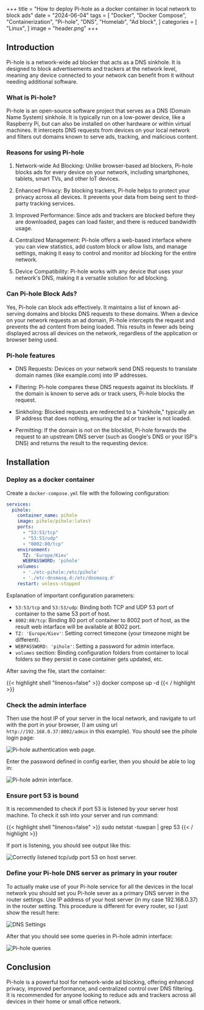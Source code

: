 +++
title = "How to deploy Pi-hole as a docker container in local network to block ads"
date = "2024-06-04"
tags = [
    "Docker",
    "Docker Compose",
    "Containerization",
    "Pi-hole",
    "DNS",
    "Homelab",
    "Ad block",
]
categories = [
    "Linux",
]
image = "header.png"
+++

## Introduction

Pi-hole is a network-wide ad blocker that acts as a DNS sinkhole. It is designed to block advertisements and trackers at the network level, meaning any device connected to your network can benefit from it without needing additional software.

### What is Pi-hole?

Pi-hole is an open-source software project that serves as a DNS (Domain Name System) sinkhole. It is typically run on a low-power device, like a Raspberry Pi, but can also be installed on other hardware or within virtual machines. It intercepts DNS requests from devices on your local network and filters out domains known to serve ads, tracking, and malicious content.

### Reasons for using Pi-hole

1. Network-wide Ad Blocking: Unlike browser-based ad blockers, Pi-hole blocks ads for every device on your network, including smartphones, tablets, smart TVs, and other IoT devices.

2. Enhanced Privacy: By blocking trackers, Pi-hole helps to protect your privacy across all devices. It prevents your data from being sent to third-party tracking services.

3. Improved Performance: Since ads and trackers are blocked before they are downloaded, pages can load faster, and there is reduced bandwidth usage.

4. Centralized Management: Pi-hole offers a web-based interface where you can view statistics, add custom block or allow lists, and manage settings, making it easy to control and monitor ad blocking for the entire network.

5. Device Compatibility: Pi-hole works with any device that uses your network's DNS, making it a versatile solution for ad blocking.

### Can Pi-hole Block Ads?

Yes, Pi-hole can block ads effectively. It maintains a list of known ad-serving domains and blocks DNS requests to these domains. When a device on your network requests an ad domain, Pi-hole intercepts the request and prevents the ad content from being loaded. This results in fewer ads being displayed across all devices on the network, regardless of the application or browser being used.

### Pi-hole features

- DNS Requests: Devices on your network send DNS requests to translate domain names (like example.com) into IP addresses.

- Filtering: Pi-hole compares these DNS requests against its blocklists. If the domain is known to serve ads or track users, Pi-hole blocks the request.

- Sinkholing: Blocked requests are redirected to a "sinkhole," typically an IP address that does nothing, ensuring the ad or tracker is not loaded.

- Permitting: If the domain is not on the blocklist, Pi-hole forwards the request to an upstream DNS server (such as Google's DNS or your ISP's DNS) and returns the result to the requesting device.

## Installation

### Deploy as a docker container

Create a `docker-compose.yml` file with the following configuration:

```yaml
services:
  pihole:
    container_name: pihole
    image: pihole/pihole:latest
    ports:
      - "53:53/tcp"
      - "53:53/udp"
      - "8002:80/tcp"
    environment:
      TZ: 'Europe/Kiev'
      WEBPASSWORD: 'pihole'
    volumes:
      - './etc-pihole:/etc/pihole'
      - './etc-dnsmasq.d:/etc/dnsmasq.d'
    restart: unless-stopped
```

Explanation of important configuration parameters:

- `53:53/tcp` and `53:53/udp`: Binding both TCP and UDP 53 port of container to the same 53 port of host.
- `8002:80/tcp`: Binding 80 port of container to 8002 port of host, as the result web intarface will be available at 8002 port.
- `TZ: 'Europe/Kiev'`: Setting correct timezone (your timezone might be different).
- `WEBPASSWORD: 'pihole'`: Setting a password for admin interface.
- `volumes` section: Binding configuration folders from container to local folders so they persist in case container gets updated, etc.

After saving the file, start the container:

{{< highlight shell "linenos=false" >}}
docker compose up -d
{{< / highlight >}}

### Check the admin interface

Then use the host IP of your server in the local network, and navigate to url with the port in your browser, (I am using url `http://192.168.0.37:8002/admin` in this example). You should see the pihole login page:

![Pi-hole authentication web page.](Screenshot_20240604_122302.png)

Enter the password defined in config earlier, then you should be able to log in:

![Pi-hole admin interface.](Screenshot_20240604_122446.png)

### Ensure port 53 is bound

It is recommended to check if port 53 is listened by your server host machine. To check it ssh into your server and run command:

{{< highlight shell "linenos=false" >}}
sudo netstat -tuwpan | grep 53
{{< / highlight >}}

If port is listening, you should see output like this:

![Correctly listened tcp/udp port 53 on host server.](Screenshot_20240604_122820.png)

### Define your Pi-hole DNS server as primary in your router

To actually make use of your Pi-hole service for all the devices in the local network you should set you Pi-hole sever as a primary DNS server in the router settings. Use IP address of your host server (in my case 192.168.0.37) in the router setting. This procedure is different for every router, so I just show the result here:

![DNS Settings](Screenshot_20240604_123254.png)

After that you should see some queries in Pi-hole admin interface:

![Pi-hole queries](Screenshot_20240604_123540.png)

## Conclusion

Pi-hole is a powerful tool for network-wide ad blocking, offering enhanced privacy, improved performance, and centralized control over DNS filtering. It is recommended for anyone looking to reduce ads and trackers across all devices in their home or small office network.
